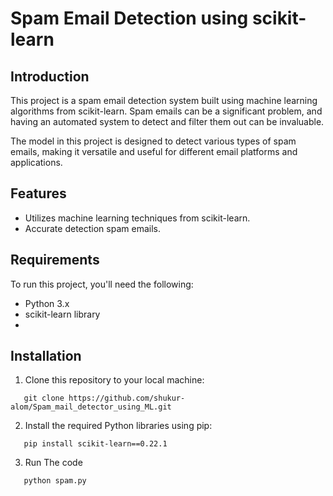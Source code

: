 # Spam Email Detection using scikit-learn

## Introduction

This project is a spam email detection system built using machine learning algorithms from scikit-learn. Spam emails can be a significant problem, and having an automated system to detect and filter them out can be invaluable.

The model in this project is designed to detect various types of spam emails, making it versatile and useful for different email platforms and applications.

## Features

- Utilizes machine learning techniques from scikit-learn.
- Accurate detection spam emails.

## Requirements

To run this project, you'll need the following:

- Python 3.x
- scikit-learn library
- 
## Installation

1. Clone this repository to your local machine:

```shell
   git clone https://github.com/shukur-alom/Spam_mail_detector_using_ML.git
```

2. Install the required Python libraries using pip:
```shell
   pip install scikit-learn==0.22.1 
```
3. Run The code 
```shell
   python spam.py
```
